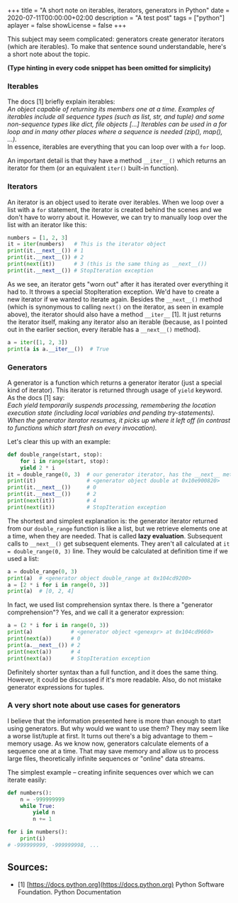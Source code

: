 +++
title = "A short note on iterables, iterators, generators in Python"
date = 2020-07-11T00:00:00+02:00
description = "A test post"
tags = ["python"]
aplayer = false
showLicense = false
+++

This subject may seem complicated: generators create generator iterators (which are iterables). To make that sentence sound understandable, here's a short note about the topic.
<!--more-->
**(Type hinting in every code snippet has been omitted for simplicity)**
### Iterables
The docs [1] briefly explain iterables:\
*An object capable of returning its members one at a time. Examples of iterables include all sequence types (such as list, str, and tuple) and some non-sequence types like dict, file objects \[...\] Iterables can be used in a for loop and in many other places where a sequence is needed (zip(), map(), …).*\
In essence, iterables are everything that you can loop over with a `for` loop.

An important detail is that they have a method `__iter__()` which returns an iterator for them (or an equivalent `iter()` built-in function).
### Iterators
An iterator is an object used to iterate over iterables. When we loop over a list with a `for` statement, the iterator is created behind the scenes and we don't have to worry about it. However, we can try to manually loop over the list with an iterator like this:
```python
numbers = [1, 2, 3]
it = iter(numbers)   # This is the iterator object
print(it.__next__()) # 1
print(it.__next__()) # 2
print(next(it))      # 3 (this is the same thing as __next__())
print(it.__next__()) # StopIteration exception
```
As we see, an iterator gets "worn out" after it has iterated over everything it had to. It throws a special StopIteration exception. We'd have to create a new iterator if we wanted to iterate again. Besides the `__next__()` method (which is synonymous to calling `next()` on the iterator, as seen in example above), the iterator should also have a method `__iter__` [1]. It just returns the iterator itself, making any iterator also an iterable (because, as I pointed out in the earlier section, every iterable has a `__next__()` method).
```python
a = iter([1, 2, 3])
print(a is a.__iter__())  # True
```
### Generators
A generator is a function which returns a generator iterator (just a special kind of iterator). This iterator is returned through usage of `yield` keyword. As the docs [1] say:\
*Each yield temporarily suspends processing, remembering the location execution state (including local variables and pending try-statements). When the generator iterator resumes, it picks up where it left off (in contrast to functions which start fresh on every invocation).*

Let's clear this up with an example:
```python
def double_range(start, stop):
    for i in range(start, stop):
	yield 2 * i
it = double_range(0, 3)  # our generator iterator, has the __next__ method
print(it)                # <generator object double at 0x10e900820>
print(it.__next__())     # 0
print(it.__next__())     # 2
print(next(it))          # 4
print(next(it))          # StopIteration exception
```
The shortest and simplest explanation is: the generator iterator returned from our `double_range` function is like a list, but we retrieve elements one at a time, when they are needed. That is called **lazy evaluation**. Subsequent calls to `__next__()` get subsequent elements. They aren't all calculated at `it = double_range(0, 3)` line. They would be calculated at definition time if we used a list:
```python
a = double_range(0, 3)
print(a)  # <generator object double_range at 0x104cd9200>
a = [2 * i for i in range(0, 3)]
print(a)  # [0, 2, 4]
```
In fact, we used list comprehension syntax there. Is there a "generator comprehension"? Yes, and we call it a generator expression:
```python
a = (2 * i for i in range(0, 3))
print(a)            # <generator object <genexpr> at 0x104cd9660>
print(next(a))      # 0
print(a.__next__()) # 2
print(next(a))      # 4
print(next(a))      # StopIteration exception
```
Definitely shorter syntax than a full function, and it does the same thing. However, it could be discussed if it's more readable. Also, do not mistake generator expressions for tuples.

### A very short note about use cases for generators
I believe that the information presented here is more than enough to start using generators. But why would we want to use them? They may seem like a worse list/tuple at first. It turns out there's a big advantage to them – memory usage. As we know now, generators calculate elements of a sequence one at a time. That may save memory and allow us to process large files, theoretically infinite sequences or "online" data streams.

The simplest example – creating infinite sequences over which we can iterate easily:
```python
def numbers():
    n = -999999999
    while True:
        yield n
        n += 1

for i in numbers():
    print(i)
# -999999999, -999999998, ...
```
## Sources:
- [1] [https://docs.python.org](https://docs.python.org) Python Software Foundation. Python Documentation